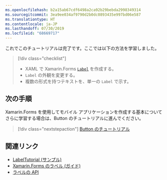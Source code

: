 ```yaml
---
ms.openlocfilehash: b2a15ab67cdf6498a2ca92b29bebda2998349314
ms.sourcegitcommit: 3ea9ee034af9790d2b0dc0893435e997bd06e587
ms.translationtype: HT
ms.contentlocale: ja-JP
ms.lasthandoff: 07/30/2019
ms.locfileid: "68669717"
---
```

これでこのチュートリアルは完了です。ここでは以下の方法を学習しました。

> [!div class="checklist"]
> - XAML で Xamarin.Forms [`Label`](xref:Xamarin.Forms.Label) を作成する。
> - `Label` の外観を変更する。
> - 複数の形式を持つテキストを、単一の `Label` で示す。

## <a name="next-steps"></a>次の手順

Xamarin.Forms を使用してモバイル アプリケーションを作成する基本についてさらに学習する場合は、Button のチュートリアルに進んでください。

> [!div class="nextstepaction"]
> [Button のチュートリアル](~/get-started/tutorials/button/index.yml)

## <a name="related-links"></a>関連リンク

- [LabelTutorial (サンプル)](https://docs.microsoft.com/samples/xamarin/xamarin-forms-samples/getstarted-tutorials-labeltutorial/)
- [Xamarin.Forms のラベル (ガイド)](~/xamarin-forms/user-interface/text/label.md)
- [ラベルの API](xref:Xamarin.Forms.Label)
